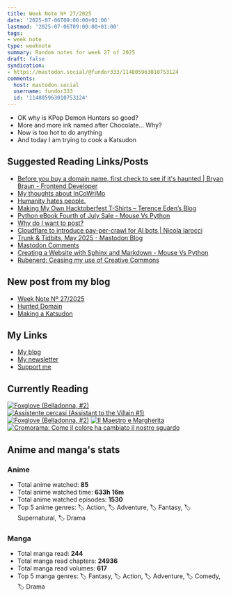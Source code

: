 ```yaml
---
title: Week Note Nº 27/2025
date: '2025-07-06T09:00:00+01:00'
lastmod: '2025-07-06T09:00:00+01:00'
tags:
- week note
type: weeknote
summary: Random notes for week 27 of 2025
draft: false
syndication:
- https://mastodon.social/@fundor333/114805963010753124
comments:
  host: mastodon.social
  username: fundor333
  id: '114805963010753124'
---
```


- OK why is KPop Demon Hunters so good?
- More and more ink named after Chocolate... Why?
- Now is too hot to do anything
- And today I am trying to cook a Katsudon

## Suggested Reading Links/Posts
- [Before you buy a domain name, first check to see if it's haunted |  Bryan Braun - Frontend Developer](https://www.bryanbraun.com/2024/10/25/before-you-buy-a-domain-name-first-check-to-see-if-its-haunted/?utm_source=fundor333.com)
- [My thoughts about InCoWriMo](https://www.maaikebrinkhof.nl/my-thoughts-about-incowrimo/?utm_source=fundor333.com)
- [Humanity hates people.](https://www.maaikebrinkhof.nl/humanity-hates-people/?utm_source=fundor333.com)
- [Making My Own Hacktoberfest T-Shirts – Terence Eden’s Blog](https://shkspr.mobi/blog/2025/07/making-my-own-hacktoberfest-t-shirts/?utm_source=fundor333.com)
- [Python eBook Fourth of July Sale - Mouse Vs Python](https://www.blog.pythonlibrary.org/2025/07/03/python-ebook-fourth-of-july-sale/?utm_source=fundor333.com)
- [Why do I want to post?](https://json.blog/2025/07/01/why-do-i-want-to.html?utm_source=fundor333.com)
- [Cloudflare to introduce pay-per-crawl for AI bots | Nicola Iarocci](https://nicolaiarocci.com/cloudflare-to-introduce-pay-per-crawl-for-ai-bots/?utm_source=fundor333.com)
- [Trunk & Tidbits, May 2025 - Mastodon Blog](https://blog.joinmastodon.org/2025/06/trunk-tidbits-may-2025/?utm_source=fundor333.com)
- [Mastodon Comments](https://beej.us/blog/data/mastodon-comments/?utm_source=fundor333.com)
- [Creating a Website with Sphinx and Markdown - Mouse Vs Python](https://www.blog.pythonlibrary.org/2025/07/01/creating-a-website-with-sphinx-and-markdown/?utm_source=fundor333.com)
- [Rubenerd: Ceasing my use of Creative Commons](https://rubenerd.com/ceasing-my-use-of-creative-commons/?utm_source=fundor333.com)
## New post from my blog
- [Week Note Nº 27/2025](https://fundor333.com/weeknotes/2025/27/?utm_source=fundor333.com)
- [Hunted Domain](https://fundor333.com/micro/2025/07/hunted-domain/?utm_source=fundor333.com)
- [Making a Katsudon](https://fundor333.com/micro/2025/07/making-a-katsudon/?utm_source=fundor333.com)

## My Links
- [My blog](https://www.fundor333.com)
- [My newsletter](https://newsletter.digitaltearoom.com)
- [Support me](https://ko-fi.com/fundor333)

## Currently Reading
[![Foxglove (Belladonna, #2)](https://i.gr-assets.com/images/S/compressed.photo.goodreads.com/books/1677904559l/74891101._SX98_.jpg)](https://www.goodreads.com/review/show/7711062265?utm_medium=api&utm_source=rss) [![Assistente cercasi (Assistant to the Villain #1)](https://i.gr-assets.com/images/S/compressed.photo.goodreads.com/books/1712603576l/211060482._SX98_.jpg)](https://www.goodreads.com/review/show/7698115029?utm_medium=api&utm_source=rss) [![Foxglove (Belladonna, #2)](https://i.gr-assets.com/images/S/compressed.photo.goodreads.com/books/1714663422l/211170617._SX98_.jpg)](https://www.goodreads.com/review/show/7583111149?utm_medium=api&utm_source=rss) [![Il Maestro e Margherita](https://i.gr-assets.com/images/S/compressed.photo.goodreads.com/books/1449182290l/28095021._SX98_.jpg)](https://www.goodreads.com/review/show/7613476820?utm_medium=api&utm_source=rss) [![Cromorama: Come il colore ha cambiato il nostro sguardo](https://i.gr-assets.com/images/S/compressed.photo.goodreads.com/books/1505808761l/36266532._SX98_.jpg)](https://www.goodreads.com/review/show/5993206761?utm_medium=api&utm_source=rss) 

## Anime and manga's stats

### **Anime**
- Total anime watched: **85**
- Total anime watched time: **633h 16m**
- Total anime watched episodes: **1530**
- Top 5 anime genres: 🏷️ Action, 🏷️ Adventure, 🏷️ Fantasy, 🏷️ Supernatural, 🏷️ Drama

### **Manga**
- Total manga read: **244**
- Total manga read chapters: **24936**
- Total manga read volumes: **617**
- Top 5 manga genres: 🏷️ Fantasy, 🏷️ Action, 🏷️ Adventure, 🏷️ Comedy, 🏷️ Drama
